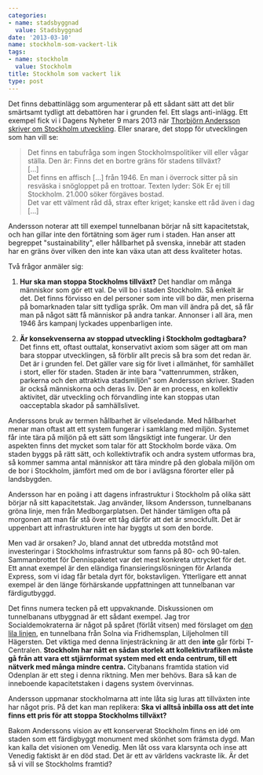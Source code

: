 ```yaml
---
categories:
- name: stadsbyggnad
  value: Stadsbyggnad
date: '2013-03-10'
name: stockholm-som-vackert-lik
tags:
- name: stockholm
  value: Stockholm
title: Stockholm som vackert lik
type: post
---
```

Det finns debattinlägg som argumenterar på ett sådant sätt att det blir smärtsamt tydligt att debattören har i grunden fel. Ett slags anti-inlägg. Ett exempel fick vi i Dagens Nyheter 9 mars 2013 när [Thorbjörn Andersson skriver om Stockholm utveckling](http://www.dn.se/debatt/stockholmsdebatt/det-finns-en-smartgrans-for-tillvaxten-i-stockholm). Eller snarare, det stopp för utvecklingen som han vill se:

> Det finns en tabufråga som ingen Stockholmspolitiker vill eller vågar ställa. Den är: Finns det en bortre gräns för stadens tillväxt?  
> [...]  
> Det finns en affisch [...] från 1946. En man i överrock sitter på sin resväska i snögloppet på en trottoar. Texten lyder: Sök Er ej till Stockholm. 21.000 söker förgäves bostad.  
> Det var ett välment råd då, strax efter kriget; kanske ett råd även i dag [...]

Andersson noterar att till exempel tunnelbanan börjar nå sitt kapacitetstak, och han gillar inte den förtätning som äger rum i staden. Han anser att begreppet "sustainability", eller hållbarhet på svenska, innebär att staden har en gräns över vilken den inte kan växa utan att dess kvaliteter hotas.

Två frågor anmäler sig:

1) **Hur ska man stoppa Stockholms tillväxt?** Det handlar om många människor som gör ett val. De vill bo i staden Stockholm. Så enkelt är det. Det finns förvisso en del personer som inte vill bo där, men priserna på bomarknaden talar sitt tydliga språk. Om man vill ändra på det, så får man på något sätt få människor på andra tankar. Annonser i all ära, men 1946 års kampanj lyckades uppenbarligen inte.

2) **Är konsekvenserna av stoppad utveckling i Stockholm godtagbara?** Det finns ett, oftast outtalat, konservativt axiom som säger att om man bara stoppar utvecklingen, så förblir allt precis så bra som det redan är. Det är i grunden fel. Det gäller vare sig för livet i allmänhet, för samhället i stort, eller för staden. Staden är inte bara "vattenrummen, stråken, parkerna och den attraktiva stadsmiljön" som Andersson skriver. Staden är också människorna och deras liv. Den är en process, en kollektiv aktivitet, där utveckling och förvandling inte kan stoppas utan oacceptabla skador på samhällslivet.

Anderssons bruk av termen hållbarhet är vilseledande. Med hållbarhet menar man oftast att ett system fungerar i samklang med miljön. Systemet får inte tära på miljön på ett sätt som långsiktigt inte fungerar. Ur den aspekten finns det mycket som talar för att Stockholm borde växa. Om staden byggs på rätt sätt, och kollektivtrafik och andra system utformas bra, så kommer samma antal människor att tära mindre på den globala miljön om de bor i Stockholm, jämfört med om de bor i avlägsna förorter eller på landsbygden.

Andersson har en poäng i att dagens infrastruktur i Stockholm på olika sätt börjar nå sitt kapacitetstak. Jag använder, liksom Andersson, tunnelbanans gröna linje, men från Medborgarplatsen. Det händer tämligen ofta på morgonen att man får stå över ett tåg därför att det är smockfullt. Det är uppenbart att infrastrukturen inte har byggts ut som den borde.

Men vad är orsaken? Jo, bland annat det utbredda motstånd mot investeringar i Stockholms infrastruktur som fanns på 80- och 90-talen. Sammanbrottet för Dennispaketet var det mest konkreta uttrycket för det. Ett annat exempel är den eländiga finansieringslösningen för Arlanda Express, som vi idag får betala dyrt för, bokstavligen. Ytterligare ett annat exempel är den länge förhärskande uppfattningen att tunnelbanan var färdigutbyggd.

Det finns numera tecken på ett uppvaknande. Diskussionen om tunnelbanans utbyggnad är ett sådant exempel. Jag tror Socialdemokraterna är något på spåret (förlåt vitsen) med förslaget om [den lila linjen](http://www.socialdemokraterna.se/Webben-for-alla/Partidistrikt/Stockholm/Media/Nyheter-fran-Stockholmsregionen/Lila-linjen---ny-tunnelbanesatsning/), en tunnelbana från Solna via Fridhemsplan, Liljeholmen till Hägersten. Det viktiga med denna linjesträckning är att den **inte** går förbi T-Centralen. **Stockholm har nått en sådan storlek att kollektivtrafiken måste gå från att vara ett stjärnformat system med ett enda centrum, till ett nätverk med många mindre centra.** Citybanans framtida station vid Odenplan är ett steg i denna riktning. Men mer behövs. Bara så kan de inneboende kapacitetstaken i dagens system övervinnas.

Andersson uppmanar stockholmarna att inte låta sig luras att tillväxten inte har något pris. På det kan man replikera: **Ska vi alltså inbilla oss att det inte finns ett pris för att stoppa Stockholms tillväxt?**

Bakom Anderssons vision av ett konserverat Stockholm finns en idé om staden som ett färdigbyggt monument med skönhet som främsta dygd. Man kan kalla det visionen om Venedig. Men låt oss vara klarsynta och inse att Venedig faktiskt är en död stad. Det är ett av världens vackraste lik. Är det så vi vill se Stockholms framtid?

